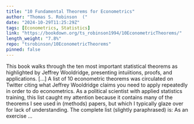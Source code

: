 ```yaml
---
title: "10 Fundamental Theorems for Econometrics"
author: "Thomas S. Robinson  ("
date: "2024-10-29T11:25:29Z"
tags: [Econometrics, Statistics]
link: "https://bookdown.org/ts_robinson1994/10EconometricTheorems/"
length_weight: "7.8%"
repo: "tsrobinson/10EconometricTheorems"
pinned: false
---
```


This book walks through the ten most important statistical theorems as highlighted by Jeffrey Wooldridge, presenting intuiitions, proofs, and applications. [...] A list of 10 econometric theorems was circulated on Twitter citing what Jeffrey Wooldridge claims you need to apply repeatedly in order to do econometrics. As a political scientist with applied statistics training, this list caught my attention because it contains many of the theorems I see used in (methods) papers, but which I typically glaze over for lack of understanding. The complete list (slightly paraphrased) is: As an exercise  ...
